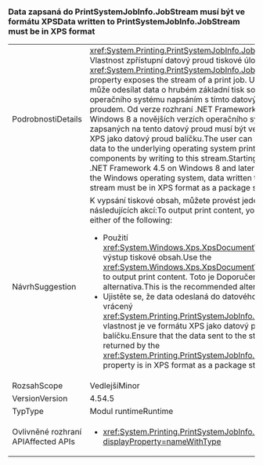 ### <a name="data-written-to-printsystemjobinfojobstream-must-be-in-xps-format"></a><span data-ttu-id="384f4-101">Data zapsaná do PrintSystemJobInfo.JobStream musí být ve formátu XPS</span><span class="sxs-lookup"><span data-stu-id="384f4-101">Data written to PrintSystemJobInfo.JobStream must be in XPS format</span></span>

|   |   |
|---|---|
|<span data-ttu-id="384f4-102">Podrobnosti</span><span class="sxs-lookup"><span data-stu-id="384f4-102">Details</span></span>|<span data-ttu-id="384f4-103"><xref:System.Printing.PrintSystemJobInfo.JobStream> Vlastnost zpřístupní datový proud tiskové úlohy.</span><span class="sxs-lookup"><span data-stu-id="384f4-103">The <xref:System.Printing.PrintSystemJobInfo.JobStream> property exposes the stream of a print job.</span></span> <span data-ttu-id="384f4-104">Uživatel může odesílat data o hrubém základní tisk součástí operačního systému napsáním s tímto datovým proudem. Od verze rozhraní .NET Framework 4.5 na Windows 8 a novějších verzích operačního systému, dat zapsaných na tento datový proud musí být ve formátu XPS jako datový proud balíčku.</span><span class="sxs-lookup"><span data-stu-id="384f4-104">The user can send raw data to the underlying operating system printing components by writing to this stream.Starting with the .NET Framework 4.5 on Windows 8 and later versions of the Windows operating system, data written to this stream must be in XPS format as a package stream.</span></span>|
|<span data-ttu-id="384f4-105">Návrh</span><span class="sxs-lookup"><span data-stu-id="384f4-105">Suggestion</span></span>|<span data-ttu-id="384f4-106">K vypsání tiskové obsah, můžete provést jeden z následujících akcí:</span><span class="sxs-lookup"><span data-stu-id="384f4-106">To output print content, you can do either of the following:</span></span><ul><li><span data-ttu-id="384f4-107">Použití <xref:System.Windows.Xps.XpsDocumentWriter> třída výstup tiskové obsah.</span><span class="sxs-lookup"><span data-stu-id="384f4-107">Use the <xref:System.Windows.Xps.XpsDocumentWriter> class to output print content.</span></span> <span data-ttu-id="384f4-108">Toto je Doporučená alternativa.</span><span class="sxs-lookup"><span data-stu-id="384f4-108">This is the recommended alternative.</span></span></li><li><span data-ttu-id="384f4-109">Ujistěte se, že data odeslaná do datového proudu vrácený <xref:System.Printing.PrintSystemJobInfo.JobStream> vlastnost je ve formátu XPS jako datový proud balíčku.</span><span class="sxs-lookup"><span data-stu-id="384f4-109">Ensure that the data sent to the stream returned by the <xref:System.Printing.PrintSystemJobInfo.JobStream> property is in XPS format as a package stream.</span></span></li></ul>|
|<span data-ttu-id="384f4-110">Rozsah</span><span class="sxs-lookup"><span data-stu-id="384f4-110">Scope</span></span>|<span data-ttu-id="384f4-111">Vedlejší</span><span class="sxs-lookup"><span data-stu-id="384f4-111">Minor</span></span>|
|<span data-ttu-id="384f4-112">Version</span><span class="sxs-lookup"><span data-stu-id="384f4-112">Version</span></span>|<span data-ttu-id="384f4-113">4.5</span><span class="sxs-lookup"><span data-stu-id="384f4-113">4.5</span></span>|
|<span data-ttu-id="384f4-114">Typ</span><span class="sxs-lookup"><span data-stu-id="384f4-114">Type</span></span>|<span data-ttu-id="384f4-115">Modul runtime</span><span class="sxs-lookup"><span data-stu-id="384f4-115">Runtime</span></span>|
|<span data-ttu-id="384f4-116">Ovlivněné rozhraní API</span><span class="sxs-lookup"><span data-stu-id="384f4-116">Affected APIs</span></span>|<ul><li><xref:System.Printing.PrintSystemJobInfo.JobStream?displayProperty=nameWithType></li></ul>|

